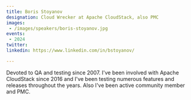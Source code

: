 ```yaml
---
title: Boris Stoyanov
designation: Cloud Wrecker at Apache CloudStack, also PMC
images: 
 - /images/speakers/boris-stoyanov.jpg
events:
 - 2024
twitter: 
linkedin: https://www.linkedin.com/in/bstoyanov/

---
```


Devoted to QA and testing since 2007. I've been involved with Apache CloudStack since 2016 and I've been testing numerous features and releases throughout the years. Also I've been active community member and PMC.
